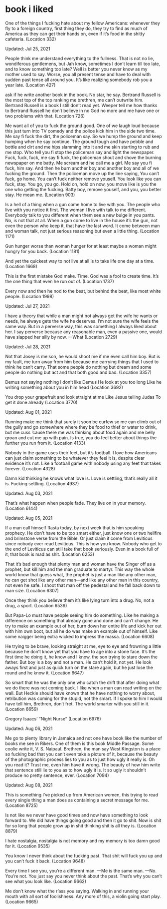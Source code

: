 # book i liked

One of the things I fucking hate about my fellow Americans: whenever they fly to a foreign country, first thing they do, they try to find as much of America as they can get their hands on, even if it’s food in the shitty cafeteria. (Location 332)

Updated: Jul 25, 2021

People think me understand everything to the fullness. That is not no lie, wondiferous gentlemens, but Jah know, sometimes I don’t learn till too late, and to know something too late? Well is better you never know as my mother used to say. Worse, you all present tense and have to deal with sudden past tense all around you. It’s like realizing somebody rob you a year late. (Location 427)

ask if he write another book in the book. No star, he say. Bertrand Russell is the most top of the top ranking me brethren, me can’t outwrite him. Bertrand Russell is a book I still don’t read yet. Weeper tell me how thanks to Bertrand Russell he don’t believe in no God no more and me have one or two problems with that. (Location 726)

Me want all of you to fuck the ground good. One of we laugh loud because this just turn into TV comedy and the police kick him in the side two time. Me say fi fuck the dirt, the policeman say. So we hump the ground and keep humping when he say continue. The ground tough and have pebble and bottle and dirt and me hips slamming into it and me skin starting to rub and me stop. Who tell you fi stop the policeman say and light the newspaper. Fuck, fuck, fuck, me say fi fuck, the policeman shout and shove the burning newspaper on me batty. Me scream and he call me a girl. Me say you fi fuck, him say. And then he burn another boy and another boy and all of we fucking the ground. Then the policeman move up the line saying, You can’t fuck, go home. You can’t fuck neither remove youself. You look like you can fuck, stay. You go, you go. Hold on, hold on now, you move like is you the one who getting the fucking. Batty boy, remove youself, and you, you better stay. He mean me. (Location 903)

Is a hell of a thing when a gun come home to live with you. The people who live with you notice it first. The woman I live with talk to me different. Everybody talk to you different when them see a new bulge in you pants. No, is not that at all. When a gun come to live in the house it’s the gun, not even the person who keep it, that have the last word. It come between man and woman talk, not just serious reasoning but even a little thing. (Location 1171)

Gun hunger worse than woman hunger for at least maybe a woman might hungry for you back. (Location 1181)

And yet the quickest way to not live at all is to take life one day at a time. (Location 1668)

This is the first mistake God make. Time. God was a fool to create time. It’s the one thing that even he run out of. (Location 1737)

Every now and then he nod to the beat, but behind the beat, like most white people. (Location 1998)

Updated: Jul 27, 2021

I have a theory that while a man might not always get the wife he wants or needs, he always gets the wife he deserves. I’m not sure the wife feels the same way. But in a perverse way, this was something I always liked about her. I say perverse because any reasonable man, even a passive one, would have slapped her silly by now. —What (Location 2729)

Updated: Jul 28, 2021

Not that Josey is me son, he would shoot me if me even call him boy. But is my fault, me turn away from him because me carrying things that I used to think he can’t carry. That some people do nothing but dream and some people do nothing but act and that both good and bad. (Location 3357)

Demus not saying nothing I don’t like Demus He look at you too long Like he writing something about you in him head (Location 3692)

You drop your grapefruit and look straight at me Like Jesus telling Judas To get it done already (Location 3770)

Updated: Aug 01, 2021

Running make me think that surely it soon be curfew so me can climb out of the gully and go somewhere where they be food to thief or water to drink, but me cuss ’cause there me was thinking about food again and me belly groan and cut me up with pain. Is true, you do feel better about things the further you run from it. (Location 4133)

Nobody in the game uses their feet, but it’s football. I love how Americans can just claim something to be whatever they feel it is, despite clear evidence it’s not. Like a football game with nobody using any feet that takes forever. (Location 4328)

Damn kid thinking he knows what love is. Love is settling, that’s really all it is. Fucking settling. (Location 4937)

Updated: Aug 03, 2021

That’s what happen when people fade. They live on in your memory. (Location 6144)

Updated: Aug 05, 2021

If a man call himself Rasta today, by next week that is him speaking prophecy. He don’t have to be too smart either, just know one or two hellfire and brimstone verse from the Bible. Or just claim it come from Leviticus since nobody ever read Leviticus. This is how you know. Nobody who get to the end of Leviticus can still take that book seriously. Even in a book full of it, that book is mad as shit. (Location 6253)

That it’s bad enough that plenty man and woman have the Singer off as a prophet, but kill him and the man graduate to martyr. This way the whole world know that guess what, the prophet is just a man like any other man, he can get shot like any other man—and like any other man in this country, not even he safe. I shoot that man off the pedestal and he fall back down to man size. (Location 6307)

Once they think you believe them it’s like lying turn into a drug. No, not a drug, a sport. (Location 6539)

But Papa-Lo must have people seeing him do something. Like he making a difference on something that already gone and done and can’t change. He try to make an example out of her, burn down her entire life and kick her out with him own boot, but all he do was make an example out of himself. Like some naigger being extra wicked to impress the massa. (Location 6608)

He trying to be brave, looking straight at me, eye to eye and frowning a little because he don’t know yet that you have to age into a stone face. It’s the first time he doing it, he know and I know, the son trying to stare down the father. But boy is a boy and not a man. He can’t hold it, not yet. He look aways first and just as quick turn on the stare again, but he just lose the round and he know it. (Location 6647)

So smart that he was the only one who catch the drift that after doing what we do there was not coming back. I like when a man can read writing on the wall. But Heckle should have known that he have nothing to worry about, retribution was coming for the stupid, not the smart. If I spoke to him I would have tell him, Brethren, don’t fret. The world smarter with you still in it. (Location 6659)

Gregory Isaacs’ “Night Nurse” (Location 6976)

Updated: Aug 06, 2021

Me go to plenty library in Jamaica and not one have book like the number of books me see in Rikers. One of them is this book Middle Passage. Some coolie write it, V. S. Naipaul. Brethren, the man say West Kingston is a place so fucking bad that you can’t even take a picture of it, because the beauty of the photographic process lies to you as to just how ugly it really is. Oh you read it? Trust me, even him have it wrong. The beauty of how him write that sentence still lie to you as to how ugly it is. It so ugly it shouldn’t produce no pretty sentence, ever. (Location 7094)

Updated: Aug 08, 2021

This is something I’ve picked up from American women, this trying to read every single thing a man does as containing a secret message for me. (Location 8725)

Is not like we never have good times and now have something to look forward to. We did have things going good and then it go to shit. Now is shit for so long that people grow up in shit thinking shit is all they is. (Location 8879)

I hate nostalgia, nostalgia is not memory and my memory is too damn good for it. (Location 9535)

You know I never think about the fucking past. That shit will fuck you up and you can’t fuck it back. (Location 9648)

Every time I see you, you’re a different man. —Me is the same man. —No. You’re not. You just say you never think about the past. That’s why you can’t see what you look like. (Location 9662)

Me don’t know what the r’ass you saying. Walking in and running your mouth with all sort of foolishness. Any more of this, a violin going start play. (Location 9665)

